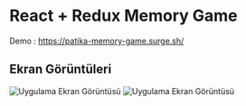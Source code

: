 
# React + Redux Memory Game

Demo : https://patika-memory-game.surge.sh/

## Ekran Görüntüleri

![Uygulama Ekran Görüntüsü](https://github.com/bedirhannbayrak/redux/blob/main/05-memory-game/live.gif)
![Uygulama Ekran Görüntüsü](https://github.com/bedirhannbayrak/redux/blob/main/05-memory-game/ss.png?raw=true)